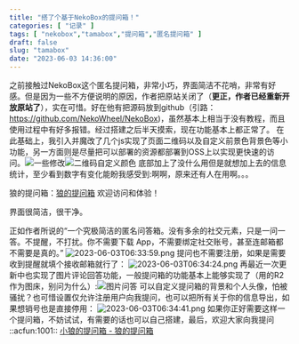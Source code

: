 ```yaml
---
title: "搭了个基于NekoBox的提问箱！"
categories: [ "记录" ]
tags: [ "nekobox","tamabox","提问箱","匿名提问箱" ]
draft: false
slug: "tamabox"
date: "2023-06-03 14:36:00"
---
```


之前接触过NekoBox这个匿名提问箱，非常小巧，界面简洁不花哨，非常有好感。但是因为一些不方便说明的原因，作者把原站关闭了（**更正，作者已经重新开放原站了**），实在可惜。好在他有把源码放到github（引路：https://github.com/NekoWheel/NekoBox)，虽然基本上相当于没有教程，而且使用过程中有好多报错。经过搭建之后半天摸索，现在功能基本上都正常了。
在此基础上，我引入并魔改了几个js实现了页面二维码以及自定义前景色背景色等小功能，另一方面则是尽量把可以部署的资源都部署到OSS上以实现更快速的访问。![一些修改][1]![二维码自定义颜色][2]
底部加上了没什么用但是就想加上去的信息统计，至少看到数字有变化能盼我感受到:啊啊，原来还有人在用啊。。。

狼的提问箱：[狼的提问箱][3] 欢迎访问和体验！

界面很简洁，很干净。

正如作者所说的“一个究极简洁的匿名问答箱。没有多余的社交元素，只是一问一答。不提醒，不打扰。你不需要下载 App，不需要绑定社交账号，甚至连邮箱都不需要是真的。”
![2023-06-03T06:33:59.png][4]
提问也不需要注册，如果是需要收到提醒就填个接收邮箱就行了：
![2023-06-03T06:34:24.png][5]
再最近一次更新中也实现了图片评论回答功能，一般提问箱的功能基本上能够实现了（用的R2作为图床，别问为什么）:![图片问答][6]
可以自定义提问箱的背景和个人头像，怕被骚扰？也可惜设置仅允许注册用户向我提问，也可以把所有关于你的信息导出，如果想销号也是直接停用：
![2023-06-03T06:34:41.png][7]
如果你正好需要这样一个提问箱，不妨试试，有需要的话也可以自己搭建，最后，欢迎大家向我提问 ::acfun:1001:: 
[小狼的提问箱 - 狼的提问箱][8]


  [1]: https://img-tama-guru.oss-cn-hongkong.aliyuncs.com/2024/01/27/65b4051a4908d.jpg
  [2]: https://img-tama-guru.oss-cn-hongkong.aliyuncs.com/2024/01/27/65b4063f2a0ce.jpg
  [3]: https://box.tama.guru
  [4]: https://img-tama-guru.oss-cn-hongkong.aliyuncs.com/2023/06/03/647aded8a9a91.png
  [5]: https://img-tama-guru.oss-cn-hongkong.aliyuncs.com/2023/06/03/647adef1ce54b.png
  [6]: https://img-tama-guru.oss-cn-hongkong.aliyuncs.com/2024/01/27/65b4070845834.jpg
  [7]: https://img-tama-guru.oss-cn-hongkong.aliyuncs.com/2023/06/03/647adf02a5ac4.png
  [8]: https://box.tama.guru/_/tamakyi